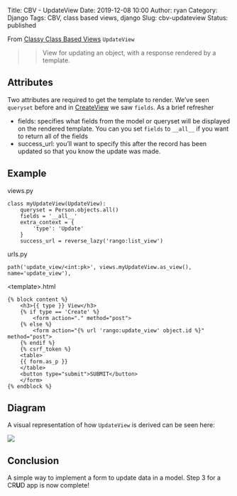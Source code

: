 Title: CBV - UpdateView
Date: 2019-12-08 10:00
Author: ryan
Category: Django
Tags: CBV, class based views, django
Slug: cbv-updateview
Status: published

From [Classy Class Based Views](http://ccbv.co.uk/projects/Django/2.2/django.views.generic.edit/UpdateView/) `UpdateView`

> > View for updating an object, with a response rendered by a template.

## Attributes

Two attributes are required to get the template to render. We’ve seen `queryset` before and in [CreateView](/cbv-createview/) we saw `fields`. As a brief refresher

-   fields: specifies what fields from the model or queryset will be displayed on the rendered template. You can you set `fields` to `__all__` if you want to return all of the fields
-   success_url: you’ll want to specify this after the record has been updated so that you know the update was made.

## Example

views.py

    class myUpdateView(UpdateView):
        queryset = Person.objects.all()
        fields = '__all__'
        extra_context = {
            'type': 'Update'
        }
        success_url = reverse_lazy('rango:list_view')

urls.py

    path('update_view/<int:pk>', views.myUpdateView.as_view(), name='update_view'),

\<template\>.html

    {% block content %}
        <h3>{{ type }} View</h3>
        {% if type == 'Create' %}
            <form action="." method="post">
        {% else %}
            <form action="{% url 'rango:update_view' object.id %}" method="post">
        {% endif %}
        {% csrf_token %}
        <table>
        {{ form.as_p }}
        </table>
        <button type="submit">SUBMIT</button>
        </form>
    {% endblock %}

## Diagram

A visual representation of how `UpdateView` is derived can be seen here:

![](https://yuml.me/diagram/plain;/class/%5BSingleObjectTemplateResponseMixin%7Bbg:white%7D%5D%5E-%5BUpdateView%7Bbg:green%7D%5D,%20%5BTemplateResponseMixin%7Bbg:white%7D%5D%5E-%5BSingleObjectTemplateResponseMixin%7Bbg:white%7D%5D,%20%5BBaseUpdateView%7Bbg:white%7D%5D%5E-%5BUpdateView%7Bbg:green%7D%5D,%20%5BModelFormMixin%7Bbg:white%7D%5D%5E-%5BBaseUpdateView%7Bbg:white%7D%5D,%20%5BFormMixin%7Bbg:white%7D%5D%5E-%5BModelFormMixin%7Bbg:white%7D%5D,%20%5BContextMixin%7Bbg:white%7D%5D%5E-%5BFormMixin%7Bbg:white%7D%5D,%20%5BSingleObjectMixin%7Bbg:white%7D%5D%5E-%5BModelFormMixin%7Bbg:white%7D%5D,%20%5BContextMixin%7Bbg:white%7D%5D%5E-%5BSingleObjectMixin%7Bbg:white%7D%5D,%20%5BProcessFormView%7Bbg:white%7D%5D%5E-%5BBaseUpdateView%7Bbg:white%7D%5D,%20%5BView%7Bbg:lightblue%7D%5D%5E-%5BProcessFormView%7Bbg:white%7D%5D.svg)

## Conclusion

A simple way to implement a form to update data in a model. Step 3 for a CR**U**D app is now complete!
